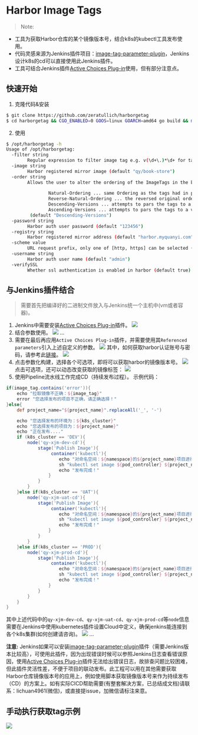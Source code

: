 # Harbor Image Tags
> Note:
+ 工具为获取Harbor仓库的某个镜像版本号，结合k8s的kubectl工具发布使用。
+ 代码灵感来源为Jenkins插件项目：[image-tag-parameter-plugin](https://github.com/jenkinsci/image-tag-parameter-plugin)，Jenkins设计k8s的cd可以直接使用此Jenkins插件。
+ 工具可结合Jenkins插件[Active Choices Plug-in](https://plugins.jenkins.io/uno-choice/)使用，但有部分注意点。
## 快速开始
1. 克隆代码&安装
```bash
$ git clone https://github.com/zeratullich/harborgetag
$ cd harborgetag && CGO_ENABLED=0 GOOS=linux GOARCH=amd64 go build && mv harborgetag /opt
```
2. 使用
```bash
$ /opt/harborgetag -h
Usage of /opt/harborgetag:
  -filter string
        Regular expression to filter image tag e.g. v(\d+\.)*\d+ for tags like v23.3.2 (default ".*")
  -image string
        Harbor registered mirror image (default "qy/book-store")
  -order string
        Allows the user to alter the ordering of the ImageTags in the build parameter.
    
                Natural-Ordering ... same Ordering as the tags had in prior versions
                Reverse-Natural-Ordering ... the reversed original ordering
                Descending-Versions ... attempts to pars the tags to a version and order them descending
                Ascending-Versions ... attempts to pars the tags to a version and order them ascending
         (default "Descending-Versions")
  -password string
        Harbor auth user password (default "123456")
  -registry string
        Harbor registered mirror address (default "harbor.myquanyi.com")
  -scheme value
        URL request prefix, only one of [http, https] can be selected (default https)
  -username string
        Harbor auth user name (default "admin")
  -verifySSL
        Whether ssl authentication is enabled in harbor (default true)
```
## 与Jenkins插件结合
> 需要首先把编译好的二进制文件放入与Jenkins统一个主机中(vm或者容器)。
1. Jenkins中需要安装[Active Choices Plug-in](https://plugins.jenkins.io/uno-choice/)插件。
![](doc/image/plugin.jpg)
2. 结合参数使用。
![](doc/image/screen1.jpg)
...
3. 需要在最后再应用`Active Choices Plug-in`插件，并需要使用其`Referenced parameters`引入上述自定义的参数。
![](doc/image/screen01.jpg)
其中，如何获取harbor认证账号与密码，请参考此[链接](https://stackoverflow.com/questions/53379151/active-choices-parameter-with-credentials/54927791)。
![](doc/image/screen02.jpg)
4. 点击参数化构建，选择各个可选项，即将可以获取harbor的镜像版本号。
![](doc/image/screen03.jpg)
点击可选项，还可以动态改变获取的镜像标签：
![](doc/image/again01.jpg)
5. 使用Pipeline流水线工作完成CD（持续发布过程）。
示例代码：
```groovy
if(image_tag.contains('error')){
    echo "拉取镜像不正确：${image_tag}"
    error "您选择发布的项目不正确，请正确选择！"
}else{
    def project_name="${project_name}".replaceAll('_', '-')

    echo "您选择发布的环境为：${k8s_cluster}"
    echo "您选择发布的项目为：${project_name}"
    echo "正在发布...."
    if (k8s_cluster == 'DEV'){
        node('qy-xjm-dev-cd'){
            stage('Publish Image'){
                 container('kubectl'){
                    echo "对命名空间：${namespace}的${project_name}项目进行升级或回滚 ！"
                    sh "kubectl set image ${pod_controller} ${project_name} ${project_name}=${registry}/${image_tag} -n ${namespace}"
                    echo "发布完成！" 
                }
            }
        }
    }else if(k8s_cluster == 'UAT'){
        node('qy-xjm-uat-cd'){
            stage('Publish Image'){
                 container('kubectl'){
                    echo "对命名空间：${namespace}的${project_name}项目进行升级或回滚 ！"
                    sh "kubectl set image ${pod_controller} ${project_name} ${project_name}=${registry}/${image_tag} -n ${namespace}"
                    echo "发布完成！" 
                }
            }
        }
    }else if(k8s_cluster == 'PROD'){
        node('qy-xjm-prod-cd'){
            stage('Publish Image'){
                 container('kubectl'){
                    echo "对命名空间：${namespace}的${project_name}项目进行升级或回滚 ！"
                    sh "kubectl set image ${pod_controller} ${project_name} ${project_name}=${registry}/${image_tag} -n ${namespace}"
                    echo "发布完成！" 
                }
            }
        }
    }
}
```
其中上述代码中的`qy-xjm-dev-cd`、`qy-xjm-uat-cd`、`qy-xjm-prod-cd`等`node`信息需要在Jenkins中使用kubernetes插件设置Cloud中定义，确保jenkins能连接到各个k8s集群(如何创建请咨询)。
![](doc/image/screen04.jpg)
...

**注意:** Jenkins如果可以安装[image-tag-parameter-plugin](https://github.com/jenkinsci/image-tag-parameter-plugin)插件（需要Jenkins版本比较高），可使用此插件，因为出现错误时候可以参照Jenkins日志查看错误原因，使用[Active Choices Plug-in](https://plugins.jenkins.io/uno-choice/)插件无法给出错误日志，故排查问题比较困难，但此插件灵活性差，不便于项目的联动发布。此工程可以用在其他需要获取Harbor仓库镜像版本号的应用上，例如使用脚本获取镜像版本号来作为持续发布（CD）的方案上。如有实际CICD帮助需要(有整套解决方案，已总结成文档)请联系：lichuan4961(微信)，或直接提issue，加微信请标注来意。
## 手动执行获取tag示例
![](doc/image/screen05.jpg)